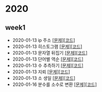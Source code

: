 # 2020

## week1

- 2020-01-13 ip 주소 [[문제]](http://59.23.150.58/30stair/ip_address/ip_address.php?pname=ip_address)[[코드]](https://github.com/ji3427/algorithm/blob/master/2020/week1/dov_12_ip_address.cpp)
- 2020-01-13 히스토그램 [[문제]](http://59.23.150.58/30stair/histogram/histogram.php?pname=histogram)[[코드]](https://github.com/ji3427/algorithm/blob/master/2020/week1/dov_12_histogram.cpp)
- 2020-01-13 문자열 뒤집기 [[문제]](http://59.23.150.58/30stair/reverse/reverse.php?pname=reverse)[[코드]](https://github.com/ji3427/algorithm/blob/master/2020/week1/dov_12_reverse.cpp)
- 2020-01-13 단어별 역순 [[문제]](http://59.23.150.58/30stair/esrever/esrever.php?pname=esrever)[[코드]](https://github.com/ji3427/algorithm/blob/master/2020/week1/dov_12_esrever.cpp)
- 2020-01-13 수 추측하기 [[문제]](http://59.23.150.58/30stair/number_guessing/number_guessing.php?pname=number_guessing)[[코드]](https://github.com/ji3427/algorithm/blob/master/2020/week1/dov_12_number_guessing.cpp)
- 2020-01-13 지뢰 [[문제]](http://59.23.150.58/30stair/mine/mine.php?pname=mine)[[코드]](https://github.com/ji3427/algorithm/blob/master/2020/week1/dov_12_mine.cpp)
- 2020-01-13 소 생일 [[문제]](http://59.23.150.58/30stair/birth/birth.php?pname=birth)[[코드]](https://github.com/ji3427/algorithm/blob/master/2020/week1/dov_12_birth.cpp)
- 2020-01-16 분수를 소수로 변환 [[문제]](http://59.23.150.58/30stair/fractodec/fractodec.php?pname=fractodec)[[코드]](https://github.com/ji3427/algorithm/blob/master/2020/week1/dov_12_fractodec.cpp)
